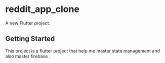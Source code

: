 # reddit_app_clone

A new Flutter project.

## Getting Started

This project is a flutter project that help me master state management and also master firebase .
